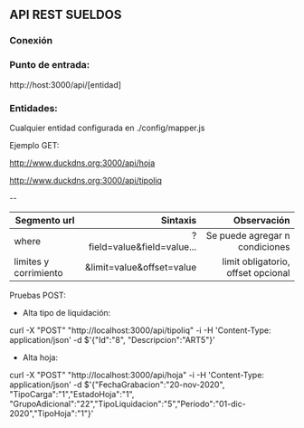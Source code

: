 ## API REST SUELDOS ##
### Conexión

### Punto de entrada:
http://host:3000/api/[entidad]

### Entidades:

Cualquier entidad configurada en ./config/mapper.js


Ejemplo GET:

http://www.duckdns.org:3000/api/hoja


http://www.duckdns.org:3000/api/tipoliq

--

| Segmento url |Sintaxis|Observación|
| --- |---:| ---:|
| where |?field=value&field=value...| Se puede agregar n condiciones|
| limites y corrimiento |&limit=value&offset=value | limit obligatorio, offset opcional |


Pruebas POST:

- Alta tipo de liquidación:

curl -X "POST" "http://localhost:3000/api/tipoliq" -i -H 'Content-Type: application/json' -d $'{"Id":"8", "Descripcion":"ART5"}'

- Alta hoja:

curl -X "POST" "http://localhost:3000/api/hoja" -i -H 'Content-Type: application/json' -d $'{"FechaGrabacion":"20-nov-2020", "TipoCarga":"1","EstadoHoja":"1", "GrupoAdicional":"22","TipoLiquidacion":"5","Periodo":"01-dic-2020","TipoHoja":"1"}'



